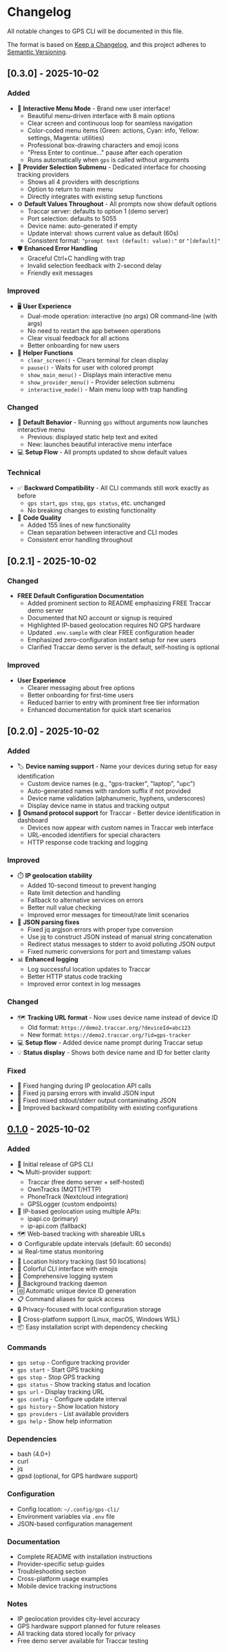 # Changelog

All notable changes to GPS CLI will be documented in this file.

The format is based on [Keep a Changelog](https://keepachangelog.com/en/1.0.0/),
and this project adheres to [Semantic Versioning](https://semver.org/spec/v2.0.0.html).

## [0.3.0] - 2025-10-02

### Added
- 🎨 **Interactive Menu Mode** - Brand new user interface!
  - Beautiful menu-driven interface with 8 main options
  - Clear screen and continuous loop for seamless navigation
  - Color-coded menu items (Green: actions, Cyan: info, Yellow: settings, Magenta: utilities)
  - Professional box-drawing characters and emoji icons
  - "Press Enter to continue..." pause after each operation
  - Runs automatically when `gps` is called without arguments
- 🔧 **Provider Selection Submenu** - Dedicated interface for choosing tracking providers
  - Shows all 4 providers with descriptions
  - Option to return to main menu
  - Directly integrates with existing setup functions
- ⚙️ **Default Values Throughout** - All prompts now show default options
  - Traccar server: defaults to option 1 (demo server)
  - Port selection: defaults to 5055
  - Device name: auto-generated if empty
  - Update interval: shows current value as default (60s)
  - Consistent format: `"prompt text (default: value):"` or `"[default]"`
- 🛡️ **Enhanced Error Handling**
  - Graceful Ctrl+C handling with trap
  - Invalid selection feedback with 2-second delay
  - Friendly exit messages

### Improved
- 🖥️ **User Experience**
  - Dual-mode operation: interactive (no args) OR command-line (with args)
  - No need to restart the app between operations
  - Clear visual feedback for all actions
  - Better onboarding for new users
- 🔄 **Helper Functions**
  - `clear_screen()` - Clears terminal for clean display
  - `pause()` - Waits for user with colored prompt
  - `show_main_menu()` - Displays main interactive menu
  - `show_provider_menu()` - Provider selection submenu
  - `interactive_mode()` - Main menu loop with trap handling

### Changed
- 🚀 **Default Behavior** - Running `gps` without arguments now launches interactive menu
  - Previous: displayed static help text and exited
  - New: launches beautiful interactive menu interface
- 💻 **Setup Flow** - All prompts updated to show default values

### Technical
- ✅ **Backward Compatibility** - All CLI commands still work exactly as before
  - `gps start`, `gps stop`, `gps status`, etc. unchanged
  - No breaking changes to existing functionality
- 📝 **Code Quality**
  - Added 155 lines of new functionality
  - Clean separation between interactive and CLI modes
  - Consistent error handling throughout

## [0.2.1] - 2025-10-02

### Changed
- **FREE Default Configuration Documentation**
  - Added prominent section to README emphasizing FREE Traccar demo server
  - Documented that NO account or signup is required
  - Highlighted IP-based geolocation requires NO GPS hardware
  - Updated `.env.sample` with clear FREE configuration header
  - Emphasized zero-configuration instant setup for new users
  - Clarified Traccar demo server is the default, self-hosting is optional

### Improved
- **User Experience**
  - Clearer messaging about free options
  - Better onboarding for first-time users
  - Reduced barrier to entry with prominent free tier information
  - Enhanced documentation for quick start scenarios

## [0.2.0] - 2025-10-02

### Added
- 🏷️ **Device naming support** - Name your devices during setup for easy identification
  - Custom device names (e.g., "gps-tracker", "laptop", "upc")
  - Auto-generated names with random suffix if not provided
  - Device name validation (alphanumeric, hyphens, underscores)
  - Display device name in status and tracking output
- 🔄 **Osmand protocol support** for Traccar - Better device identification in dashboard
  - Devices now appear with custom names in Traccar web interface
  - URL-encoded identifiers for special characters
  - HTTP response code tracking and logging

### Improved
- ⏱️ **IP geolocation stability**
  - Added 10-second timeout to prevent hanging
  - Rate limit detection and handling
  - Fallback to alternative services on errors
  - Better null value checking
  - Improved error messages for timeout/rate limit scenarios
- 🔧 **JSON parsing fixes**
  - Fixed jq argjson errors with proper type conversion
  - Use jq to construct JSON instead of manual string concatenation
  - Redirect status messages to stderr to avoid polluting JSON output
  - Fixed numeric conversions for port and timestamp values
- 📊 **Enhanced logging**
  - Log successful location updates to Traccar
  - Better HTTP status code tracking
  - Improved error context in log messages

### Changed
- 🗺️ **Tracking URL format** - Now uses device name instead of device ID
  - Old format: `https://demo2.traccar.org/?deviceId=abc123`
  - New format: `https://demo2.traccar.org/?id=gps-tracker`
- 💻 **Setup flow** - Added device name prompt during Traccar setup
- 💡 **Status display** - Shows both device name and ID for better clarity

### Fixed
- 🐛 Fixed hanging during IP geolocation API calls
- 🐛 Fixed jq parsing errors with invalid JSON input
- 🐛 Fixed mixed stdout/stderr output contaminating JSON
- 🐛 Improved backward compatibility with existing configurations

## [0.1.0] - 2025-10-02

### Added
- 🎉 Initial release of GPS CLI
- 🛰️ Multi-provider support:
  - Traccar (free demo server + self-hosted)
  - OwnTracks (MQTT/HTTP)
  - PhoneTrack (Nextcloud integration)
  - GPSLogger (custom endpoints)
- 📡 IP-based geolocation using multiple APIs:
  - ipapi.co (primary)
  - ip-api.com (fallback)
- 🗺️ Web-based tracking with shareable URLs
- ⚙️ Configurable update intervals (default: 60 seconds)
- 📊 Real-time status monitoring
- 📜 Location history tracking (last 50 locations)
- 🎨 Colorful CLI interface with emojis
- 📝 Comprehensive logging system
- 🔧 Background tracking daemon
- 🆔 Automatic unique device ID generation
- 📋 Command aliases for quick access
- 🔒 Privacy-focused with local configuration storage
- 📱 Cross-platform support (Linux, macOS, Windows WSL)
- 📦 Easy installation script with dependency checking

### Commands
- `gps setup` - Configure tracking provider
- `gps start` - Start GPS tracking
- `gps stop` - Stop GPS tracking
- `gps status` - Show tracking status and location
- `gps url` - Display tracking URL
- `gps config` - Configure update interval
- `gps history` - Show location history
- `gps providers` - List available providers
- `gps help` - Show help information

### Dependencies
- bash (4.0+)
- curl
- jq
- gpsd (optional, for GPS hardware support)

### Configuration
- Config location: `~/.config/gps-cli/`
- Environment variables via `.env` file
- JSON-based configuration management

### Documentation
- Complete README with installation instructions
- Provider-specific setup guides
- Troubleshooting section
- Cross-platform usage examples
- Mobile device tracking instructions

### Notes
- IP geolocation provides city-level accuracy
- GPS hardware support planned for future releases
- All tracking data stored locally for privacy
- Free demo server available for Traccar testing

[0.1.0]: https://github.com/yourusername/gps-cli/releases/tag/v0.1.0
